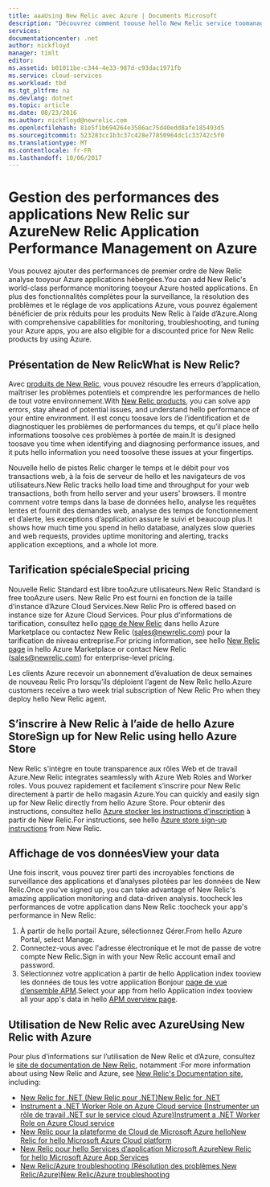 ```yaml
---
title: aaaUsing New Relic avec Azure | Documents Microsoft
description: "Découvrez comment toouse hello New Relic service toomanage et surveiller votre application Windows Azure."
services: 
documentationcenter: .net
author: nickfloyd
manager: timlt
editor: 
ms.assetid: b01011be-c344-4e33-987d-c93dac1971fb
ms.service: cloud-services
ms.workload: tbd
ms.tgt_pltfrm: na
ms.devlang: dotnet
ms.topic: article
ms.date: 08/23/2016
ms.author: nickfloyd@newrelic.com
ms.openlocfilehash: 81e5f1b694264e3586ac75d40edd8afe185493d5
ms.sourcegitcommit: 523283cc1b3c37c428e77850964dc1c33742c5f0
ms.translationtype: MT
ms.contentlocale: fr-FR
ms.lasthandoff: 10/06/2017
---
```

# <a name="new-relic-application-performance-management-on-azure"></a><span data-ttu-id="0e852-103">Gestion des performances des applications New Relic sur Azure</span><span class="sxs-lookup"><span data-stu-id="0e852-103">New Relic Application Performance Management on Azure</span></span>
<span data-ttu-id="0e852-104">Vous pouvez ajouter des performances de premier ordre de New Relic analyse tooyour Azure applications hébergées.</span><span class="sxs-lookup"><span data-stu-id="0e852-104">You can add New Relic's world-class performance monitoring tooyour Azure hosted applications.</span></span> <span data-ttu-id="0e852-105">En plus des fonctionnalités complètes pour la surveillance, la résolution des problèmes et le réglage de vos applications Azure, vous pouvez également bénéficier de prix réduits pour les produits New Relic à l’aide d’Azure.</span><span class="sxs-lookup"><span data-stu-id="0e852-105">Along with comprehensive capabilities for monitoring, troubleshooting, and tuning your Azure apps, you are also eligible for a discounted price for New Relic products by using Azure.</span></span>

## <a name="what-is-new-relic"></a><span data-ttu-id="0e852-106">Présentation de New Relic</span><span class="sxs-lookup"><span data-stu-id="0e852-106">What is New Relic?</span></span>
<span data-ttu-id="0e852-107">Avec [produits de New Relic](https://newrelic.com/products), vous pouvez résoudre les erreurs d’application, maîtriser les problèmes potentiels et comprendre les performances de hello de tout votre environnement.</span><span class="sxs-lookup"><span data-stu-id="0e852-107">With [New Relic products](https://newrelic.com/products), you can solve app errors, stay ahead of potential issues, and understand hello performance of your entire environment.</span></span> <span data-ttu-id="0e852-108">Il est conçu toosave lors de l’identification et de diagnostiquer les problèmes de performances du temps, et qu’il place hello informations toosolve ces problèmes à portée de main.</span><span class="sxs-lookup"><span data-stu-id="0e852-108">It is designed toosave you time when identifying and diagnosing performance issues, and it puts hello information you need toosolve these issues at your fingertips.</span></span>

<span data-ttu-id="0e852-109">Nouvelle hello de pistes Relic charger le temps et le débit pour vos transactions web, à la fois de serveur de hello et les navigateurs de vos utilisateurs.</span><span class="sxs-lookup"><span data-stu-id="0e852-109">New Relic tracks hello load time and throughput for your web transactions, both from hello server and your users' browsers.</span></span> <span data-ttu-id="0e852-110">Il montre comment votre temps dans la base de données hello, analyse les requêtes lentes et fournit des demandes web, analyse des temps de fonctionnement et d’alerte, les exceptions d’application assure le suivi et beaucoup plus.</span><span class="sxs-lookup"><span data-stu-id="0e852-110">It shows how much time you spend in hello database, analyzes slow queries and web requests, provides uptime monitoring and alerting, tracks application exceptions, and a whole lot more.</span></span> 

## <a name="special-pricing"></a><span data-ttu-id="0e852-111">Tarification spéciale</span><span class="sxs-lookup"><span data-stu-id="0e852-111">Special pricing</span></span>
<span data-ttu-id="0e852-112">Nouvelle Relic Standard est libre tooAzure utilisateurs.</span><span class="sxs-lookup"><span data-stu-id="0e852-112">New Relic Standard is free tooAzure users.</span></span> <span data-ttu-id="0e852-113">New Relic Pro est fourni en fonction de la taille d’instance d’Azure Cloud Services.</span><span class="sxs-lookup"><span data-stu-id="0e852-113">New Relic Pro is offered based on instance size for Azure Cloud Services.</span></span> <span data-ttu-id="0e852-114">Pour plus d’informations de tarification, consultez hello [page de New Relic](https://azure.microsoft.com/marketplace/partners/newrelic/newrelic/) dans hello Azure Marketplace ou contactez New Relic (sales@newrelic.com) pour la tarification de niveau entreprise.</span><span class="sxs-lookup"><span data-stu-id="0e852-114">For pricing information, see hello [New Relic page](https://azure.microsoft.com/marketplace/partners/newrelic/newrelic/) in hello Azure Marketplace or contact New Relic (sales@newrelic.com) for enterprise-level pricing.</span></span>

<span data-ttu-id="0e852-115">Les clients Azure recevoir un abonnement d’évaluation de deux semaines de nouveau Relic Pro lorsqu’ils déploient l’agent de New Relic hello.</span><span class="sxs-lookup"><span data-stu-id="0e852-115">Azure customers receive a two week trial subscription of New Relic Pro when they deploy hello New Relic agent.</span></span>

## <a name="sign-up-for-new-relic-using-hello-azure-store"></a><span data-ttu-id="0e852-116">S’inscrire à New Relic à l’aide de hello Azure Store</span><span class="sxs-lookup"><span data-stu-id="0e852-116">Sign up for New Relic using hello Azure Store</span></span>
<span data-ttu-id="0e852-117">New Relic s'intègre en toute transparence aux rôles Web et de travail Azure.</span><span class="sxs-lookup"><span data-stu-id="0e852-117">New Relic integrates seamlessly with Azure Web Roles and Worker roles.</span></span> <span data-ttu-id="0e852-118">Vous pouvez rapidement et facilement s’inscrire pour New Relic directement à partir de hello magasin Azure.</span><span class="sxs-lookup"><span data-stu-id="0e852-118">You can quickly and easily sign up for New Relic directly from hello Azure Store.</span></span> <span data-ttu-id="0e852-119">Pour obtenir des instructions, consultez hello [Azure stocker les instructions d’inscription](https://docs.newrelic.com/docs/agents/net-agent/azure-installation/azure-cloud-services#signup) à partir de New Relic.</span><span class="sxs-lookup"><span data-stu-id="0e852-119">For instructions, see hello [Azure store sign-up instructions](https://docs.newrelic.com/docs/agents/net-agent/azure-installation/azure-cloud-services#signup) from New Relic.</span></span>

## <a name="view-your-data"></a><span data-ttu-id="0e852-120">Affichage de vos données</span><span class="sxs-lookup"><span data-stu-id="0e852-120">View your data</span></span>
<span data-ttu-id="0e852-121">Une fois inscrit, vous pouvez tirer parti des incroyables fonctions de surveillance des applications et d’analyses pilotées par les données de New Relic.</span><span class="sxs-lookup"><span data-stu-id="0e852-121">Once you've signed up, you can take advantage of New Relic's amazing application monitoring and data-driven analysis.</span></span> <span data-ttu-id="0e852-122">toocheck les performances de votre application dans New Relic :</span><span class="sxs-lookup"><span data-stu-id="0e852-122">toocheck your app's performance in New Relic:</span></span>

1. <span data-ttu-id="0e852-123">À partir de hello portail Azure, sélectionnez Gérer.</span><span class="sxs-lookup"><span data-stu-id="0e852-123">From hello Azure Portal, select Manage.</span></span>
2. <span data-ttu-id="0e852-124">Connectez-vous avec l'adresse électronique et le mot de passe de votre compte New Relic.</span><span class="sxs-lookup"><span data-stu-id="0e852-124">Sign in with your New Relic account email and password.</span></span>
3. <span data-ttu-id="0e852-125">Sélectionnez votre application à partir de hello Application index tooview les données de tous les votre application Bonjour [page de vue d’ensemble APM](https://docs.newrelic.com/docs/apm/applications-menu/monitoring/apm-overview-page).</span><span class="sxs-lookup"><span data-stu-id="0e852-125">Select your app from hello Application index tooview all your app's data in hello [APM overview page](https://docs.newrelic.com/docs/apm/applications-menu/monitoring/apm-overview-page).</span></span>

## <a name="using-new-relic-with-azure"></a><span data-ttu-id="0e852-126">Utilisation de New Relic avec Azure</span><span class="sxs-lookup"><span data-stu-id="0e852-126">Using New Relic with Azure</span></span>
<span data-ttu-id="0e852-127">Pour plus d’informations sur l’utilisation de New Relic et d’Azure, consultez le [site de documentation de New Relic](https://docs.newrelic.com/docs/agents/net-agent/azure-installation), notamment :</span><span class="sxs-lookup"><span data-stu-id="0e852-127">For more information about using New Relic and Azure, see [New Relic's Documentation site](https://docs.newrelic.com/docs/agents/net-agent/azure-installation), including:</span></span> 

* [<span data-ttu-id="0e852-128">New Relic for .NET (New Relic pour .NET)</span><span class="sxs-lookup"><span data-stu-id="0e852-128">New Relic for .NET</span></span>](https://docs.newrelic.com/docs/agents/net-agent/getting-started/new-relic-net)
* [<span data-ttu-id="0e852-129">Instrument a .NET Worker Role on Azure Cloud service (Instrumenter un rôle de travail .NET sur le service cloud Azure)</span><span class="sxs-lookup"><span data-stu-id="0e852-129">Instrument a .NET Worker Role on Azure Cloud service</span></span>](https://docs.newrelic.com/docs/agents/net-agent/azure-installation/instrument-net-worker-role-azure-cloud-service)
* [<span data-ttu-id="0e852-130">New Relic pour la plateforme de Cloud de Microsoft Azure hello</span><span class="sxs-lookup"><span data-stu-id="0e852-130">New Relic for hello Microsoft Azure Cloud platform</span></span>](https://docs.newrelic.com/docs/agents/net-agent/azure-installation/azure-cloud-services)
* [<span data-ttu-id="0e852-131">New Relic pour hello Services d’application Microsoft Azure</span><span class="sxs-lookup"><span data-stu-id="0e852-131">New Relic for hello Microsoft Azure App Services</span></span>](https://docs.newrelic.com/docs/agents/net-agent/azure-installation/azure-portal)
* [<span data-ttu-id="0e852-132">New Relic/Azure troubleshooting (Résolution des problèmes New Relic/Azure)</span><span class="sxs-lookup"><span data-stu-id="0e852-132">New Relic/Azure troubleshooting</span></span>](https://docs.newrelic.com/docs/agents/net-agent/azure-troubleshooting)

